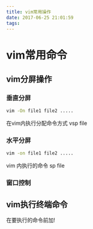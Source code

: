 ```yaml
---
title: vim常用操作
date: 2017-06-25 21:01:59
tags:
---
```

# vim常用命令

## vim分屏操作
### 垂直分屏
```bash
vim -On file1 file2 .....
```
在vim内执行分配命令方式
vsp file

### 水平分屏
```bash
vim -on file1 file2 .....
```
vim 内执行的命令
sp file

### 窗口控制
## vim执行终端命令
在要执行的命令前加!
